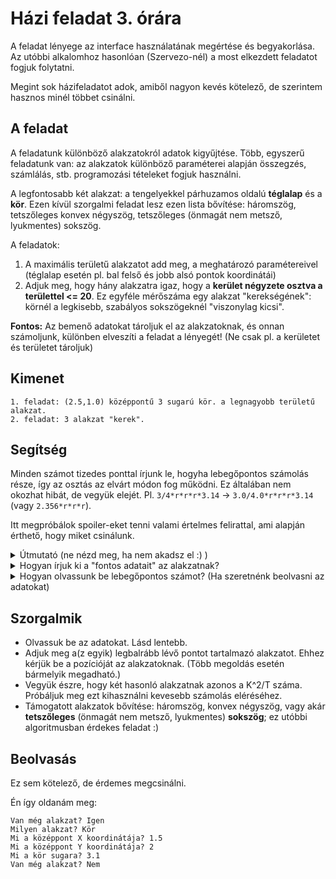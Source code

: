 # Házi feladat 3. órára

A feladat lényege az interface használatának megértése és begyakorlása.
Az utóbbi alkalomhoz hasonlóan (Szervezo-nél) a most elkezdett feladatot fogjuk folytatni.

Megint sok házifeladatot adok, amiből nagyon kevés kötelező, de szerintem hasznos minél többet csinálni.

## A feladat

A feladatunk különböző alakzatokról adatok kigyűjtése. Több, egyszerű feladatunk van: az alakzatok különböző paraméterei alapján összegzés, számlálás, stb. programozási tételeket fogjuk használni.

A legfontosabb két alakzat: a tengelyekkel párhuzamos oldalú **téglalap** és a **kör**. Ezen kívül szorgalmi feladat lesz ezen lista bővítése: háromszög, tetszőleges konvex négyszög, tetszőleges (önmagát nem metsző, lyukmentes) sokszög.

A feladatok:

1. A maximális területű alakzatot add meg, a meghatározó paramétereivel (téglalap esetén pl. bal felső és jobb alsó pontok koordinátái)
2. Adjuk meg, hogy hány alakzatra igaz, hogy a **kerület négyzete osztva a területtel <= 20**. Ez egyféle mérőszáma egy alakzat "kerekségének": körnél a legkisebb, szabályos sokszögeknél "viszonylag kicsi".

**Fontos:** Az bemenő adatokat tároljuk el az alakzatoknak, és onnan számoljunk, különben elveszíti a feladat a lényegét! (Ne csak pl. a kerületet és területet tároljuk)

## Kimenet

```
1. feladat: (2.5,1.0) középpontű 3 sugarú kör. a legnagyobb területű alakzat.
2. feladat: 3 alakzat "kerek".
```

## Segítség

Minden számot tizedes ponttal írjunk le, hogyha lebegőpontos számolás része, így az osztás az elvárt módon fog működni. Ez általában nem okozhat hibát, de vegyük elejét. Pl. `3/4*r*r*r*3.14` -> `3.0/4.0*r*r*r*3.14` (vagy `2.356*r*r*r`).

Itt megpróbálok spoiler-eket tenni valami értelmes felirattal, ami alapján érthető, hogy miket csinálunk.

<details> 
  <summary> Útmutató (ne nézd meg, ha nem akadsz el :) ) </summary>
  <p>Definiáljuk a két osztályt: Teglalap és Kor. Ezekhez gyűjtsük össze a megfelelő adatokat, amiket a konstruktoron keresztül kell megadni.</p>
  <p>Adjuk meg a fontos metódusaikat, amiket később fogunk használni: pl. GetKerulet és GetTerulet (Más metódusokkal meg lehet oldani helyesen a feladatot).</p>
  <p>Közös metódus fejlécek legyenek, hogy egy új interfészt tudjunk létrehozni.</p>
  <p>Hozzunk létre egy IAlakzat interfészt, ami a fontos metódus fejléceit tartalmazza. `{}` helyett `;`-t használjunk.</p>
  <p>Csináljunk egy listát List<IAlakzat> típussal.</p>
  <p>Az inicializálásnál használjuk a Kor és a Teglalap típusokat is, hogy lássuk, hogyan működik.</p>
  <p>A két feladatot ennek segítségével meg tudjuk oldani. Használjunk `foreach()`-et.</p>
</details>

<details> 
  <summary> Hogyan írjuk ki a "fontos adatait" az alakzatnak? </summary>
  <p>Készítsünk egy string Stringify() metódust az interfésznek. Ezt kérjük le a következő feladatban.</p>
</details>

<details> 
  <summary> Hogyan olvassunk be lebegőpontos számot? (Ha szeretnénk beolvasni az adatokat) </summary>
  <pre><code>double ertek = Convert.ToDouble(Console.Readline());</code></pre>
</details>

## Szorgalmik

- Olvassuk be az adatokat. Lásd lentebb.
- Adjuk meg a(z egyik) legbalrább lévő pontot tartalmazó alakzatot. Ehhez kérjük be a pozícióját az alakzatoknak. (Több megoldás esetén bármelyik megadható.)
- Vegyük észre, hogy két hasonló alakzatnak azonos a K^2/T száma. Próbáljuk meg ezt kihasználni kevesebb számolás eléréséhez.
- Támogatott alakzatok bővítése: háromszög, konvex négyszög, vagy akár **tetszőleges** (önmagát nem metsző, lyukmentes) **sokszög**; ez utóbbi algoritmusban érdekes feladat :)

## Beolvasás

Ez sem kötelező, de érdemes megcsinálni.

Én így oldanám meg:

```
Van még alakzat? Igen
Milyen alakzat? Kör
Mi a középpont X koordinátája? 1.5
Mi a középpont Y koordinátája? 2
Mi a kör sugara? 3.1
Van még alakzat? Nem
```
